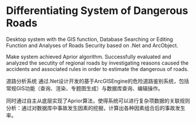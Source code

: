 # Differentiating System of Dangerous Roads     

<p>
	Desktop system with the GIS function, Database Searching or Editing Function and Analyses of Roads Security based on .Net and ArcObject.
	
</p>
<p>
	Make system achieved Aprior algorithm. Successfully evaluated and analyzed the secutity of regional roads by investigating reasons caused the accidents and associated rules in order to estimate the dangerous of roads.
</p>
<p>
	道路分析系统 通过.Net设计开发的基于ArcGISEngine的危险道路鉴别系统，包括常规GIS功能（查询、渲染、专题图生成）与数据库查询、编辑操作。
</p>

<p>
	同时通过自主从底层实现了Aprior算法，使得系统可以进行复杂项数据的关联规则分析：通过对数据库中事故发生因素的挖掘，计算出各种因素组合后的事故发生率。
</p>
